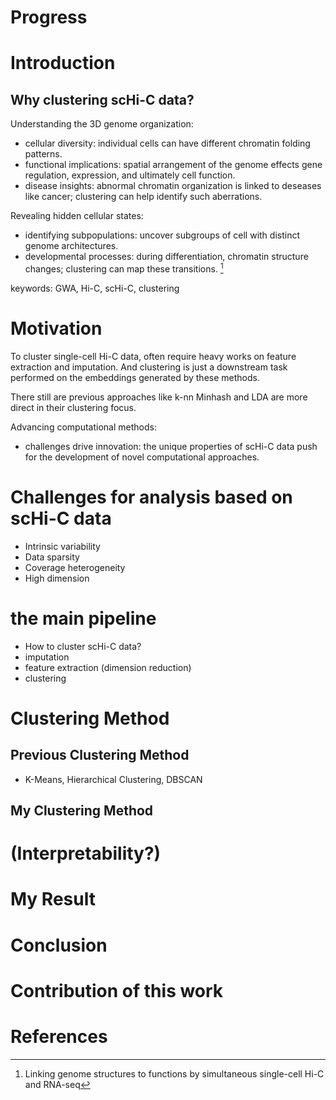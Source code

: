 # Progress

# Introduction

## Why clustering scHi-C data?

Understanding the 3D genome organization:

- cellular diversity: individual cells can have different chromatin folding patterns.
- functional implications: spatial arrangement of the genome effects gene regulation, expression, and ultimately cell function.
- disease insights: abnormal chromatin organization is linked to deseases like cancer; clustering can help identify such aberrations.

Revealing hidden cellular states:

- identifying subpopulations: uncover subgroups of cell with distinct genome architectures.
- developmental processes: during differentiation, chromatin structure changes; clustering can map these transitions. [^1]

keywords: GWA, Hi-C, scHi-C, clustering

# Motivation

To cluster single-cell Hi-C data, often require heavy works on feature extraction and imputation.
And clustering is just a downstream task performed on the embeddings generated by these methods.

There still are previous approaches like k-nn Minhash and LDA are more direct in their clustering focus.

Advancing computational methods:

- challenges drive innovation: the unique properties of scHi-C data push for the development of novel computational approaches.

# Challenges for analysis based on scHi-C data

- Intrinsic variability
- Data sparsity
- Coverage heterogeneity
- High dimension

# the main pipeline

- How to cluster scHi-C data?
- imputation
- feature extraction (dimension reduction)
- clustering

# Clustering Method

## Previous Clustering Method

- K-Means, Hierarchical Clustering, DBSCAN

## My Clustering Method

# (Interpretability?)

# My Result

# Conclusion

# Contribution of this work

# References

[^1]: Linking genome structures to functions by simultaneous single-cell Hi-C and RNA-seq
